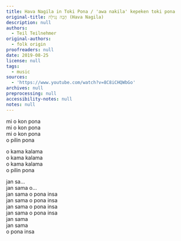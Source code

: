 ```yaml
---
title: Hava Nagila in Toki Pona / 'awa nakila' kepeken toki pona
original-title: הָבָה נָגִילָה (Hava Nagila)
description: null
authors:
  - Teil Teilnehmer
original-authors:
  - folk origin
proofreaders: null
date: 2019-08-25
license: null
tags:
  - music
sources:
  - 'https://www.youtube.com/watch?v=8C8iCHQWbGo'
archives: null
preprocessing: null
accessibility-notes: null
notes: null
---
```

mi o kon pona  
mi o kon pona  
mi o kon pona  
o pilin pona

o kama kalama  
o kama kalama  
o kama kalama  
o pilin pona

jan sa…  
jan sama o…  
jan sama o pona insa  
jan sama o pona insa  
jan sama o pona insa  
jan sama o pona insa  
jan sama  
jan sama  
o pona insa
